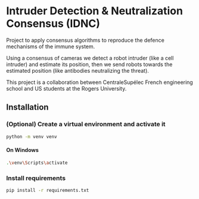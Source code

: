 # Intruder Detection & Neutralization Consensus (IDNC)

Project to apply consensus algorithms to reproduce the defence mechanisms of the immune system.

Using a consensus of cameras we detect a robot intruder (like a cell intruder) and estimate its position, then we send robots towards the estimated position (like antibodies neutralizing the threat). 

This project is a collaboration between CentraleSupélec French engineering school and US students at the Rogers University.

## Installation

### (Optional) Create a virtual environment and activate it

``` bash
python -m venv venv
```

#### On Windows
``` bash
.\venv\Scripts\activate
```

### Install requirements

``` bash
pip install -r requirements.txt
```



